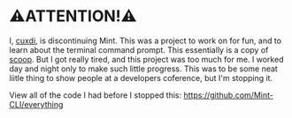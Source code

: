 # ⚠️ATTENTION!⚠️

I, [cuxdi](github.com/cuxdi), is discontinuing Mint. This was a project to work on for fun, and to learn about the terminal command prompt. This essentially is a copy of [scoop](https://scoop.sh). But I got really tired, and this project was too much for me. I worked day and night only to make such little progress. This was to be some neat liitle thing to show people at a developers coference, but I'm stopping it.

View all of the code I had before I stopped this: https://github.com/Mint-CLI/everything
